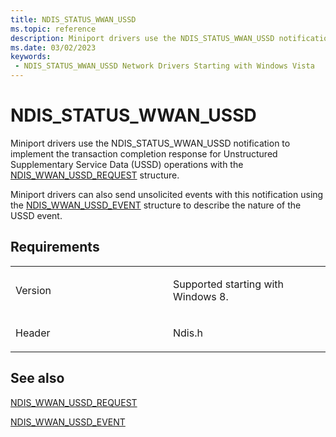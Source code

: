 ```yaml
---
title: NDIS_STATUS_WWAN_USSD
ms.topic: reference
description: Miniport drivers use the NDIS_STATUS_WWAN_USSD notification to implement the transaction completion response for Unstructured Supplementary Service Data (USSD) operations with the NDIS_WWAN_USSD_REQUEST structure.Miniport drivers can also send unsolicited events with this notification using the NDIS_WWAN_USSD_EVENT structure to describe the nature of the USSD event.
ms.date: 03/02/2023
keywords:
 - NDIS_STATUS_WWAN_USSD Network Drivers Starting with Windows Vista
---
```


# NDIS\_STATUS\_WWAN\_USSD


Miniport drivers use the NDIS\_STATUS\_WWAN\_USSD notification to implement the transaction completion response for Unstructured Supplementary Service Data (USSD) operations with the [NDIS\_WWAN\_USSD\_REQUEST](/windows-hardware/drivers/ddi/ndiswwan/ns-ndiswwan-_ndis_wwan_ussd_request) structure.

Miniport drivers can also send unsolicited events with this notification using the [NDIS\_WWAN\_USSD\_EVENT](/windows-hardware/drivers/ddi/ndiswwan/ns-ndiswwan-_ndis_wwan_ussd_event) structure to describe the nature of the USSD event.

## Requirements

<table>
<colgroup>
<col width="50%" />
<col width="50%" />
</colgroup>
<tbody>
<tr class="odd">
<td><p>Version</p></td>
<td><p>Supported starting with Windows 8.</p></td>
</tr>
<tr class="even">
<td><p>Header</p></td>
<td>Ndis.h</td>
</tr>
</tbody>
</table>

## See also


[NDIS\_WWAN\_USSD\_REQUEST](/windows-hardware/drivers/ddi/ndiswwan/ns-ndiswwan-_ndis_wwan_ussd_request)

[NDIS\_WWAN\_USSD\_EVENT](/windows-hardware/drivers/ddi/ndiswwan/ns-ndiswwan-_ndis_wwan_ussd_event)

 

